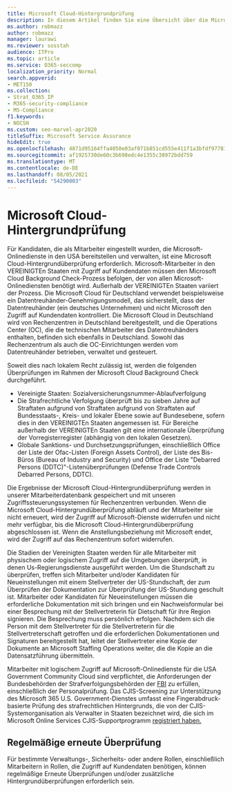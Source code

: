 ```yaml
---
title: Microsoft Cloud-Hintergrundprüfung
description: In diesem Artikel finden Sie eine Übersicht über die Microsoft-Personalprüfungsmethoden für Microsoft 365.
ms.author: robmazz
author: robmazz
manager: laurawi
ms.reviewer: sosstah
audience: ITPro
ms.topic: article
ms.service: O365-seccomp
localization_priority: Normal
search.appverid:
- MET150
ms.collection:
- Strat_O365_IP
- M365-security-compliance
- MS-Compliance
f1.keywords:
- NOCSH
ms.custom: seo-marvel-apr2020
titleSuffix: Microsoft Service Assurance
hideEdit: true
ms.openlocfilehash: 4871d95164ffa4050e03af071b851cd555e411f1a3bfdf97781fa5060a8ed2b3
ms.sourcegitcommit: af1925730de60c3b698edc4e1355c38972bdd759
ms.translationtype: MT
ms.contentlocale: de-DE
ms.lasthandoff: 08/05/2021
ms.locfileid: "54290003"
---
```

# <a name="microsoft-cloud-background-check"></a>Microsoft Cloud-Hintergrundprüfung

Für Kandidaten, die als Mitarbeiter eingestellt wurden, die Microsoft-Onlinedienste in den USA bereitstellen und verwalten, ist eine Microsoft Cloud-Hintergrundüberprüfung erforderlich. Microsoft-Mitarbeiter in den VEREINIGTEn Staaten mit Zugriff auf Kundendaten müssen den Microsoft Cloud Background Check-Prozess befolgen, der von allen Microsoft-Onlinediensten benötigt wird. Außerhalb der VEREINIGTEn Staaten variiert der Prozess. Die Microsoft Cloud für Deutschland verwendet beispielsweise ein Datentreuhänder-Genehmigungsmodell, das sicherstellt, dass der Datentreuhänder (ein deutsches Unternehmen) und nicht Microsoft den Zugriff auf Kundendaten kontrolliert. Die Microsoft Cloud in Deutschland wird von Rechenzentren in Deutschland bereitgestellt, und die Operations Center (OC), die die technischen Mitarbeiter des Datentreuhänders enthalten, befinden sich ebenfalls in Deutschland. Sowohl das Rechenzentrum als auch die OC-Einrichtungen werden vom Datentreuhänder betrieben, verwaltet und gesteuert.

Soweit dies nach lokalem Recht zulässig ist, werden die folgenden Überprüfungen im Rahmen der Microsoft Cloud Background Check durchgeführt.

- Vereinigte Staaten: Sozialversicherungsnummer-Ablaufverfolgung
- Die Strafrechtliche Verfolgung überprüft bis zu sieben Jahre auf Straftaten aufgrund von Straftaten aufgrund von Straftaten auf Bundesstaats-, Kreis- und lokaler Ebene sowie auf Bundesebene, sofern dies in den VEREINIGTEn Staaten angemessen ist. Für Bereiche außerhalb der VEREINIGTEn Staaten gilt eine internationale Überprüfung der Vorregisterregister (abhängig von den lokalen Gesetzen).
- Globale Sanktions- und Durchsetzungsprüfungen, einschließlich Office der Liste der Ofac-Listen (Foreign Assets Control), der Liste des Bis-Büros (Bureau of Industry and Security) und Office der Liste "Debarred Persons (DDTC)"-Listenüberprüfungen (Defense Trade Controls Debarred Persons, DDTC).

Die Ergebnisse der Microsoft Cloud-Hintergrundüberprüfung werden in unserer Mitarbeiterdatenbank gespeichert und mit unseren Zugriffssteuerungssystemen für Rechenzentren verbunden. Wenn die Microsoft Cloud-Hintergrundüberprüfung abläuft und der Mitarbeiter sie nicht erneuert, wird der Zugriff auf Microsoft-Dienste widerrufen und nicht mehr verfügbar, bis die Microsoft Cloud-Hintergrundüberprüfung abgeschlossen ist. Wenn die Anstellungsbeziehung mit Microsoft endet, wird der Zugriff auf das Rechenzentrum sofort widerrufen.

Die Stadien der Vereinigten Staaten werden für alle Mitarbeiter mit physischem oder logischem Zugriff auf die Umgebungen überprüft, in denen Us-Regierungsdienste ausgeführt werden. Um die Stundschaft zu überprüfen, treffen sich Mitarbeiter und/oder Kandidaten für Neueinstellungen mit einem Stellvertreter der US-Stundschaft, der zum Überprüfen der Dokumentation zur Überprüfung der US-Stundung geschult ist. Mitarbeiter oder Kandidaten für Neueinstellungen müssen die erforderliche Dokumentation mit sich bringen und ein Nachweisformular bei einer Besprechung mit der Stellvertreterin für Dietschaft für ihre Region signieren. Die Besprechung muss persönlich erfolgen. Nachdem sich die Person mit dem Stellvertreter für die Stellvertreterin für die Stellvertreterschaft getroffen und die erforderlichen Dokumentationen und Signaturen bereitgestellt hat, leitet der Stellvertreter eine Kopie der Dokumente an Microsoft Staffing Operations weiter, die die Kopie an die Datensatzführung übermitteln.

Mitarbeiter mit logischem Zugriff auf Microsoft-Onlinedienste für die USA Government Community Cloud sind verpflichtet, die Anforderungen der Bundesbehörden der Strafverfolgungsbehörden der [FBI](https://www.fbi.gov/services/cjis) zu erfüllen, einschließlich der Personalprüfung. Das CJIS-Screening zur Unterstützung des Microsoft 365 U.S. Government-Dienstes umfasst eine Fingerabdruck-basierte Prüfung des strafrechtlichen Hintergrunds, die von der CJIS-Systemorganisation als Verwalter in Staaten bezeichnet wird, die sich im Microsoft Online Services CJIS-Supportprogramm [registriert haben.](https://blogs.office.com/2013/10/23/california-and-microsoft-sign-cjis-security-policy-agreement/)

## <a name="periodic-rescreening"></a>Regelmäßige erneute Überprüfung

Für bestimmte Verwaltungs-, Sicherheits- oder andere Rollen, einschließlich Mitarbeitern in Rollen, die Zugriff auf Kundendaten benötigen, können regelmäßige Erneute Überprüfungen und/oder zusätzliche Hintergrundüberprüfungen erforderlich sein.